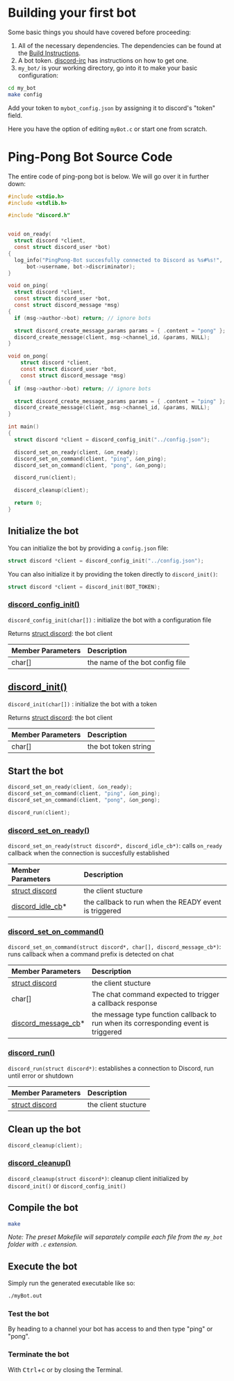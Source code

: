 # Building your first bot

Some basic things you should have covered before proceeding:

1. All of the necessary dependencies. The dependencies can be found at the [Build Instructions](/README.md#build-instructions).
2. A bot token. [discord-irc](https://github.com/reactiflux/discord-irc/wiki/Creating-a-discord-bot-&-getting-a-token) has instructions on how to get one.
3. `my_bot/` is your working directory, go into it to make your basic configuration:

```sh
cd my_bot
make config
```

Add your token to `mybot_config.json` by assigning it to discord's "token" field.

 Here you have the option of editing `myBot.c` or start one from scratch.

# Ping-Pong Bot Source Code

The entire code of ping-pong bot is below. We will go over it in further down:

```c
#include <stdio.h>
#include <stdlib.h>

#include "discord.h"


void on_ready(
  struct discord *client, 
  const struct discord_user *bot) 
{
  log_info("PingPong-Bot succesfully connected to Discord as %s#%s!",
      bot->username, bot->discriminator);
}

void on_ping(
  struct discord *client,
  const struct discord_user *bot,
  const struct discord_message *msg)
{
  if (msg->author->bot) return; // ignore bots

  struct discord_create_message_params params = { .content = "pong" };
  discord_create_message(client, msg->channel_id, &params, NULL);
}

void on_pong(
    struct discord *client,
    const struct discord_user *bot,
    const struct discord_message *msg)
{
  if (msg->author->bot) return; // ignore bots

  struct discord_create_message_params params = { .content = "ping" };
  discord_create_message(client, msg->channel_id, &params, NULL);
}

int main()
{
  struct discord *client = discord_config_init("../config.json");

  discord_set_on_ready(client, &on_ready);
  discord_set_on_command(client, "ping", &on_ping);
  discord_set_on_command(client, "pong", &on_pong);

  discord_run(client);

  discord_cleanup(client);

  return 0;
}
```

## Initialize the bot

You can initialize the bot by providing a `config.json` file:

```c
struct discord *client = discord_config_init("../config.json");
```

You can also initialize it by providing the token directly to `discord_init()`:

```c
struct discord *client = discord_init(BOT_TOKEN);
```

### [discord\_config\_init()](https://cee-studio.github.io/orca/apis/discord.html?highlight=set_on_command#c.discord_config_init)

`discord_config_init(char[])` : initialize the bot with a configuration file

Returns [struct discord](https://cee-studio.github.io/orca/apis/discord.html?highlight=set_on_command#c.discord): the bot client

| Member Parameters | Description                     |
| :---------------- | :------------------------------ |
| char[]            | the name of the bot config file |

## [discord\_init()](https://cee-studio.github.io/orca/apis/discord.html?highlight=set_on_command#c.discord_init)

`discord_init(char[])` : initialize the bot with a token

Returns [struct discord](https://cee-studio.github.io/orca/apis/discord.html?highlight=set_on_command#c.discord): the bot client

| Member Parameters | Description          |
| :---------------- | :------------------- |
| char[]            | the bot token string |

## Start the bot

```c
discord_set_on_ready(client, &on_ready);
discord_set_on_command(client, "ping", &on_ping);
discord_set_on_command(client, "pong", &on_pong);

discord_run(client);
```

### [discord\_set\_on\_ready()](https://cee-studio.github.io/orca/apis/discord.html?highlight=set_on_command#c.discord_set_on_ready)

`discord_set_on_ready(struct discord*, discord_idle_cb*)`: calls `on_ready` callback when the connection is succesfully established

| Member Parameters                                                                            | Description                                           |
| :------------------------------------------------------------------------------------------- | :---------------------------------------------------- |
| [struct discord](https://cee-studio.github.io/orca/apis/discord.html#c.discord)              | the client stucture                                   |
| [discord\_idle\_cb](https://cee-studio.github.io/orca/apis/discord.html#c.discord_idle_cb)\* | the callback to run when the READY event is triggered |

### [discord\_set\_on\_command()](https://cee-studio.github.io/orca/apis/discord.html?highlight=set_on_command#c.discord_set_on_command)

`discord_set_on_command(struct discord*, char[], discord_message_cb*)`: runs callback when a command prefix is detected on chat

| Member Parameters                                                                                  | Description                                                                         |
| :------------------------------------------------------------------------------------------------- | :---------------------------------------------------------------------------------- |
| [struct discord](https://cee-studio.github.io/orca/apis/discord.html#c.discord)                    | the client stucture                                                                 |
| char[]                                                                                             | The chat command expected to trigger a callback response                            |
| [discord\_message\_cb](https://cee-studio.github.io/orca/apis/discord.html#c.discord_message_cb)\* | the message type function callback to run when its corresponding event is triggered |

### [discord\_run()](https://cee-studio.github.io/orca/apis/discord.html#c.discord_run)

`discord_run(struct discord*)`: establishes a connection to Discord, run until error or shutdown

| Member Parameters                                                               | Description         |
| :------------------------------------------------------------------------------ | :------------------ |
| [struct discord](https://cee-studio.github.io/orca/apis/discord.html#c.discord) | the client stucture |

## Clean up the bot

```c
discord_cleanup(client);
```

### [discord\_cleanup()](https://cee-studio.github.io/orca/apis/discord.html?highlight=set_on_command#c.discord_cleanup)

`discord_cleanup(struct discord*)`: cleanup client initialized by `discord_init()` or `discord_config_init()`

## Compile the bot

```bash
make
```

*Note: The preset Makefile will separately compile each file from the `my_bot` folder with `.c` extension.*

## Execute the bot

Simply run the generated executable like so:

```bash
./myBot.out
```

### Test the bot

By heading to a channel your bot has access to and then type "ping" or "pong".

### Terminate the bot

With <kbd>Ctrl</kbd>+<kbd>c</kbd> or by closing the Terminal.
